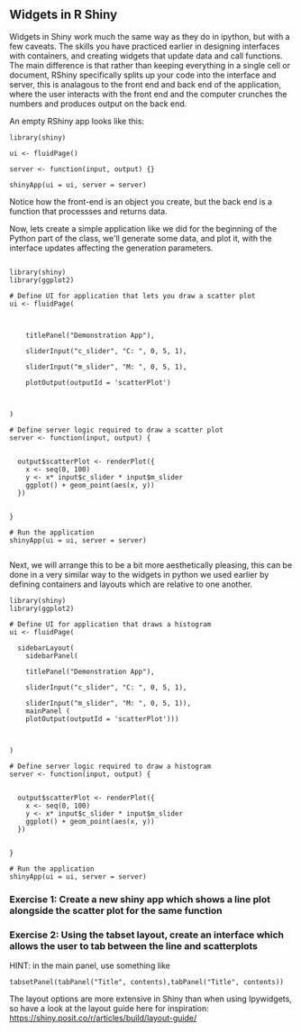 ## Widgets in R Shiny

Widgets in Shiny work much the same way as they do in ipython, but with a few caveats. The skills you have practiced earlier in designing interfaces with containers, and creating widgets that update data and call functions. The main difference is that rather than keeping everything in a single cell or document, RShiny specifically splits up your code into the interface and server, this is analagous to the front end and back end of the application, where the user interacts with the front end and the computer crunches the numbers and produces output on the back end. 


An empty RShiny app looks like this:

~~~
library(shiny)

ui <- fluidPage()

server <- function(input, output) {}

shinyApp(ui = ui, server = server)

~~~



Notice how the front-end is an object you create, but the back end is a function that processses and returns data. 

Now, lets create a simple application like we did for the beginning of the Python part of the class, we'll generate some data, and plot it, with the interface updates affecting the generation parameters. 

``` 

library(shiny)
library(ggplot2)

# Define UI for application that lets you draw a scatter plot
ui <- fluidPage(
  
  
    
    titlePanel("Demonstration App"),
    
    sliderInput("c_slider", "C: ", 0, 5, 1),
    
    sliderInput("m_slider", "M: ", 0, 5, 1),
    
    plotOutput(outputId = 'scatterPlot')
    
  
  
)

# Define server logic required to draw a scatter plot
server <- function(input, output) {

  
  output$scatterPlot <- renderPlot({
    x <- seq(0, 100)
    y <- x* input$c_slider * input$m_slider
    ggplot() + geom_point(aes(x, y))
  })
  

}

# Run the application 
shinyApp(ui = ui, server = server)


```


Next, we will arrange this to be a bit more aesthetically pleasing, this can be done in a very similar way to the widgets in python we used earlier by defining containers and layouts which are relative to one another. 

```
library(shiny)
library(ggplot2)

# Define UI for application that draws a histogram
ui <- fluidPage(
  
  sidebarLayout(
    sidebarPanel(
    
    titlePanel("Demonstration App"),
    
    sliderInput("c_slider", "C: ", 0, 5, 1),
    
    sliderInput("m_slider", "M: ", 0, 5, 1)),
    mainPanel (
    plotOutput(outputId = 'scatterPlot')))
    
  
  
)

# Define server logic required to draw a histogram
server <- function(input, output) {

  
  output$scatterPlot <- renderPlot({
    x <- seq(0, 100)
    y <- x* input$c_slider * input$m_slider
    ggplot() + geom_point(aes(x, y))
  })
  

}

# Run the application 
shinyApp(ui = ui, server = server)

```

### Exercise 1: Create a new shiny app which shows a line plot alongside the scatter plot for the same function




### Exercise 2: Using the tabset layout, create an interface which allows the user to tab between the line and scatterplots 
HINT: in the main panel, use something like
```
tabsetPanel(tabPanel("Title", contents),tabPanel("Title", contents))
```
The layout options are more extensive in Shiny than when using Ipywidgets, so have a look at the layout guide here for inspiration: https://shiny.posit.co/r/articles/build/layout-guide/ 

